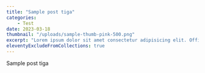 ```yaml
---
title: "Sample post tiga"
categories: 
    - Test
date: 2023-03-18
thumbnail: "/uploads/sample-thumb-pink-500.png"
excerpt: "Lorem ipsum dolor sit amet consectetur adipisicing elit. Officiis eligendi fugit obcaecati temporibus magnam voluptas dicta aliquam, quos ipsum blanditiis nobis vitae sunt veritatis corporis odit voluptatum dolorem dolore saepe."
eleventyExcludeFromCollections: true
---
```


Sample post tiga
